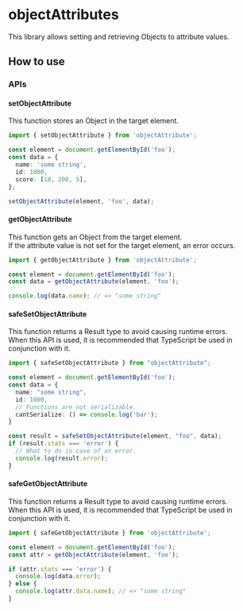 # objectAttributes

This library allows setting and retrieving Objects to attribute values.

## How to use

### APIs

#### setObjectAttribute

This function stores an Object in the target element.

```ts
import { setObjectAttribute } from 'objectAttribute';

const element = document.getElementById('foo');
const data = {
  name: 'some string',
  id: 1000,
  score: [10, 200, 5],
};

setObjectAttribute(element, 'foo', data);
```

#### getObjectAttribute

This function gets an Object from the target element.  
If the attribute value is not set for the target element, an error occurs.

```ts
import { getObjectAttribute } from 'objectAttribute';

const element = document.getElementById('foo');
const data = getObjectAttribute(element, 'foo');

console.log(data.name); // => "some string"
```

#### safeSetObjectAttribute

This function returns a Result type to avoid causing runtime errors.  
When this API is used, it is recommended that TypeScript be used in conjunction with it.

```ts
import { safeSetObjectAttribute } from "objectAttribute";

const element = document.getElementById('foo');
const data = {
  name: "some string",
  id: 1000,
  // Functions are not serializable.
  cantSerialize: () => console.log('bar');
}

const result = safeSetObjectAttribute(element, "foo", data);
if (result.stats === 'error') {
  // What to do in case of an error.
  console.log(result.error);
}
```

#### safeGetObjectAttribute

This function returns a Result type to avoid causing runtime errors.  
When this API is used, it is recommended that TypeScript be used in conjunction with it.

```ts
import { safeGetObjectAttribute } from 'objectAttribute';

const element = document.getElementById('foo');
const attr = getObjectAttribute(element, 'foo');

if (attr.stats === 'error') {
  console.log(data.error);
} else {
  console.log(attr.data.name); // => "some string"
}
```
